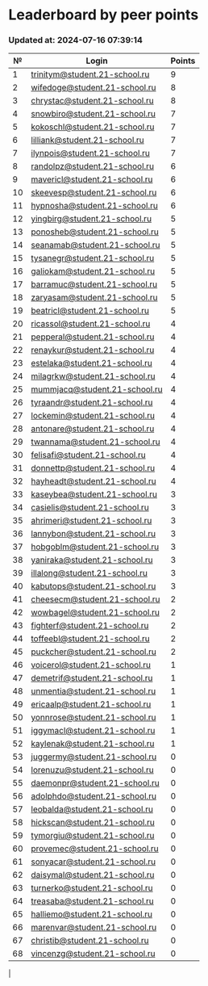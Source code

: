 # Leaderboard by peer points

### Updated at: 2024-07-16 07:39:14

| № | Login | Points |
|---|-------|--------|
|1|trinitym@student.21-school.ru|9|
|2|wifedoge@student.21-school.ru|8|
|3|chrystac@student.21-school.ru|8|
|4|snowbiro@student.21-school.ru|7|
|5|kokoschl@student.21-school.ru|7|
|6|lilliank@student.21-school.ru|7|
|7|ilynpois@student.21-school.ru|7|
|8|randolpz@student.21-school.ru|6|
|9|mavericl@student.21-school.ru|6|
|10|skeevesp@student.21-school.ru|6|
|11|hypnosha@student.21-school.ru|6|
|12|yingbirg@student.21-school.ru|5|
|13|ponosheb@student.21-school.ru|5|
|14|seanamab@student.21-school.ru|5|
|15|tysanegr@student.21-school.ru|5|
|16|galiokam@student.21-school.ru|5|
|17|barramuc@student.21-school.ru|5|
|18|zaryasam@student.21-school.ru|5|
|19|beatricl@student.21-school.ru|5|
|20|ricassol@student.21-school.ru|4|
|21|pepperal@student.21-school.ru|4|
|22|renaykur@student.21-school.ru|4|
|23|estelaka@student.21-school.ru|4|
|24|milagrkw@student.21-school.ru|4|
|25|mummjacq@student.21-school.ru|4|
|26|tyraandr@student.21-school.ru|4|
|27|lockemin@student.21-school.ru|4|
|28|antonare@student.21-school.ru|4|
|29|twannama@student.21-school.ru|4|
|30|felisafi@student.21-school.ru|4|
|31|donnettp@student.21-school.ru|4|
|32|hayheadt@student.21-school.ru|4|
|33|kaseybea@student.21-school.ru|3|
|34|casielis@student.21-school.ru|3|
|35|ahrimeri@student.21-school.ru|3|
|36|lannybon@student.21-school.ru|3|
|37|hobgoblm@student.21-school.ru|3|
|38|yaniraka@student.21-school.ru|3|
|39|illalong@student.21-school.ru|3|
|40|kabutops@student.21-school.ru|3|
|41|cheesecm@student.21-school.ru|2|
|42|wowbagel@student.21-school.ru|2|
|43|fighterf@student.21-school.ru|2|
|44|toffeebl@student.21-school.ru|2|
|45|puckcher@student.21-school.ru|2|
|46|voicerol@student.21-school.ru|1|
|47|demetrif@student.21-school.ru|1|
|48|unmentia@student.21-school.ru|1|
|49|ericaalp@student.21-school.ru|1|
|50|yonnrose@student.21-school.ru|1|
|51|iggymacl@student.21-school.ru|1|
|52|kaylenak@student.21-school.ru|1|
|53|juggermy@student.21-school.ru|0|
|54|lorenuzu@student.21-school.ru|0|
|55|daemonpr@student.21-school.ru|0|
|56|adolphdo@student.21-school.ru|0|
|57|leobalda@student.21-school.ru|0|
|58|hickscan@student.21-school.ru|0|
|59|tymorgiu@student.21-school.ru|0|
|60|provemec@student.21-school.ru|0|
|61|sonyacar@student.21-school.ru|0|
|62|daisymal@student.21-school.ru|0|
|63|turnerko@student.21-school.ru|0|
|64|treasaba@student.21-school.ru|0|
|65|halliemo@student.21-school.ru|0|
|66|marenvar@student.21-school.ru|0|
|67|christib@student.21-school.ru|0|
|68|vincenzg@student.21-school.ru|0|
|
